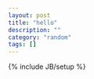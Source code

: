 ```yaml
---
layout: post
title: "hello"
description: ""
category: "random"
tags: []
---
```

{% include JB/setup %}

